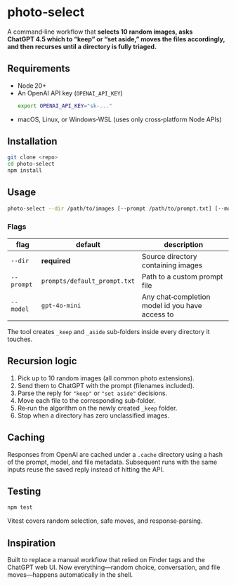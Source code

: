 # photo‑select

A command‑line workflow that **selects 10 random images, asks ChatGPT 4.5 which to “keep” or “set aside,”
moves the files accordingly, and then recurses until a directory is fully triaged.**

## Requirements

- Node 20+
- An OpenAI API key (`OPENAI_API_KEY`)
  ```bash
  export OPENAI_API_KEY="sk‑..."
  ```

* macOS, Linux, or Windows‑WSL (uses only cross‑platform Node APIs)

## Installation

```bash
git clone <repo>
cd photo-select
npm install
```

## Usage

```bash
photo-select --dir /path/to/images [--prompt /path/to/prompt.txt] [--model gpt-4o]
```

### Flags

| flag       | default                      | description                                     |
| ---------- | ---------------------------- | ----------------------------------------------- |
| `--dir`    | **required**                 | Source directory containing images              |
| `--prompt` | `prompts/default_prompt.txt` | Path to a custom prompt file                    |
| `--model`  | `gpt-4o-mini`                | Any chat‑completion model id you have access to |

The tool creates `_keep` and `_aside` sub‑folders inside every directory it touches.

## Recursion logic

1. Pick up to 10 random images (all common photo extensions).
2. Send them to ChatGPT with the prompt (filenames included).
3. Parse the reply for `"keep"` or `"set aside"` decisions.
4. Move each file to the corresponding sub‑folder.
5. Re‑run the algorithm on the newly created `_keep` folder.
6. Stop when a directory has zero unclassified images.

## Caching

Responses from OpenAI are cached under a `.cache` directory using a hash of the
prompt, model, and file metadata. Subsequent runs with the same inputs reuse the
saved reply instead of hitting the API.

## Testing

```bash
npm test
```

Vitest covers random selection, safe moves, and response‑parsing.

## Inspiration

Built to replace a manual workflow that relied on Finder tags and the ChatGPT web UI.
Now everything—random choice, conversation, and file moves—happens automatically in the shell.
